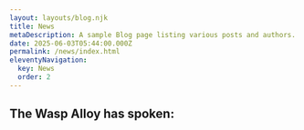 ```yaml
---
layout: layouts/blog.njk
title: News
metaDescription: A sample Blog page listing various posts and authors.
date: 2025-06-03T05:44:00.000Z
permalink: /news/index.html
eleventyNavigation:
  key: News
  order: 2
---
```

## **The Wasp Alloy has spoken:**
